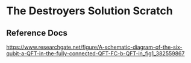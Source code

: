 # The Destroyers Solution Scratch

## Reference Docs

https://www.researchgate.net/figure/A-schematic-diagram-of-the-six-qubit-a-QFT-in-the-fully-connected-QFT-FC-b-QFT-in_fig1_382559867

